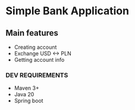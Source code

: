 # Simple Bank Application

## Main features

- Creating account
- Exchange USD <-> PLN
- Getting account info

### DEV REQUIREMENTS
- Maven 3+
- Java 20
- Spring boot
